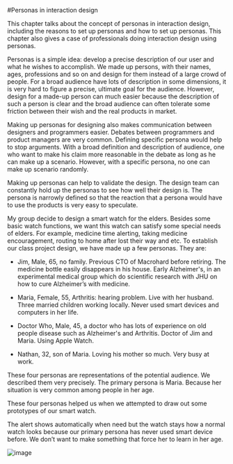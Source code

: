 #Personas in interaction design

This chapter talks about the concept of personas in interaction design, including the reasons to set up personas and how to set up personas. This chapter also gives a case of professionals doing interaction design using personas.

Personas is a simple idea: develop a precise description of our user and what he wishes to accomplish. We made up persons, with their names, ages, professions and so on and design for them instead of a large crowd of people. For a broad audience have lots of description in some dimensions, it is very hard to figure a precise, ultimate goal for the audience. However, design for a made-up person can much easier because the description of such a person is clear and the broad audience can often tolerate some friction between their wish and the real products in market.

Making up personas for designing also makes communication between designers and programmers easier.  Debates between programmers and product managers are very common. Defining specific persona would help to stop arguments. With a broad definition and description of audience, one who want to make his claim more reasonable in the debate as long as he can make up a scenario. However, with a specific persona, no one can make up scenario randomly.

Making up personas can help to validate the design. The design team can constantly hold up the personas to see how well their design is. The persona is narrowly defined so that the reaction that a persona would have to use the products is very easy to speculate.

My group decide to design a smart watch for the elders. Besides some basic watch functions, we want this watch can satisfy some special needs of elders. For example, medicine time alerting, taking medicine encouragement, routing to home after lost their way and etc.  To establish our class project design, we have made up a few personas. They are:

- Jim, Male, 65, no family. Previous CTO of Macrohard before retiring. The medicine bottle easily disappears in his house. Early Alzheimer's, in an experimental medical group which do scientific research with JHU on how to cure Alzheimer’s with medicine.

- Maria, Female, 55, Arthritis: hearing problem. Live with her husband. Three married children working locally. Never used smart devices and computers in her life.

- Doctor Who, Male, 45, a doctor who has lots of experience on old people disease such as Alzheimer's and Arthritis. Doctor of Jim and Maria. Using Apple Watch.

- Nathan, 32, son of Maria. Loving his mother so much. Very busy at work.

These four personas are representations of the potential audience. We described them very precisely. The primary persona is Maria. Because her situation is very common among people in her age. 

These four personas helped us when we attempted to draw out some prototypes of our smart watch.

The alert shows automatically when need but the watch stays how a normal watch looks because our primary persona has never used smart device before. We don’t want to make something that force her to learn in her age. 

![image](/csci5839-YuLi9309/picture/assignment2.png)
